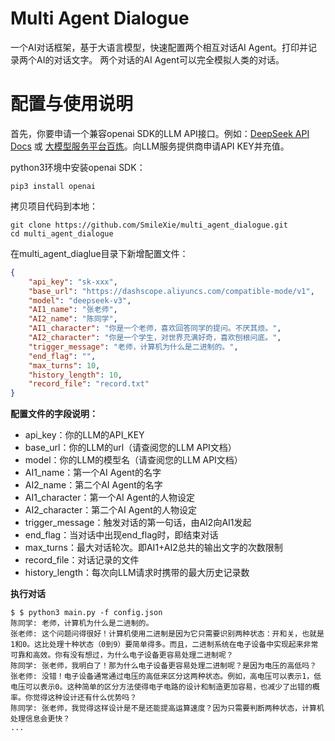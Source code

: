 # Multi Agent Dialogue

一个AI对话框架，基于大语言模型，快速配置两个相互对话AI Agent。打印并记录两个AI的对话文字。
两个对话的AI Agent可以完全模拟人类的对话。

# 配置与使用说明

首先，你要申请一个兼容openai SDK的LLM API接口。例如：[DeepSeek API Docs](https://api-docs.deepseek.com/zh-cn/) 或 [大模型服务平台百炼](https://help.aliyun.com/zh/model-studio/getting-started/what-is-model-studio?spm=5176.29619931.J_AHgvE-XDhTWrtotIBlDQQ.12.3f86521cS9GON8)。向LLM服务提供商申请API KEY并充值。

python3环境中安装openai SDK：

```
pip3 install openai
```

拷贝项目代码到本地：

```
git clone https://github.com/SmileXie/multi_agent_dialogue.git
cd multi_agent_dialogue
```

在multi_agent_diaglue目录下新增配置文件：

```json
{
    "api_key": "sk-xxx",
    "base_url": "https://dashscope.aliyuncs.com/compatible-mode/v1",
    "model": "deepseek-v3",
    "AI1_name": "张老师",
    "AI2_name": "陈同学", 
    "AI1_character": "你是一个老师，喜欢回答同学的提问。不厌其烦。",
    "AI2_character": "你是一个学生，对世界充满好奇，喜欢刨根问底。",
    "trigger_message": "老师，计算机为什么是二进制的。",
    "end_flag": "",
    "max_turns": 10,
    "history_length": 10,
    "record_file": "record.txt"
}
```

**配置文件的字段说明：**

* api_key：你的LLM的API_KEY
* base_url：你的LLM的url（请查阅您的LLM API文档）
* model：你的LLM的模型名（请查阅您的LLM API文档）
* AI1_name：第一个AI Agent的名字
* AI2_name：第二个AI Agent的名字
* AI1_character：第一个AI Agent的人物设定
* AI2_character：第二个AI Agent的人物设定
* trigger_message：触发对话的第一句话，由AI2向AI1发起
* end_flag：当对话中出现end_flag时，即结束对话
* max_turns：最大对话轮次。即AI1+AI2总共的输出文字的次数限制
* record_file：对话记录的文件
* history_length：每次向LLM请求时携带的最大历史记录数

**执行对话**

```
$ $ python3 main.py -f config.json
陈同学: 老师，计算机为什么是二进制的。
张老师: 这个问题问得很好！计算机使用二进制是因为它只需要识别两种状态：开和关，也就是1和0。这比处理十种状态（0到9）要简单得多。而且，二进制系统在电子设备中实现起来非常可靠和高效。你有没有想过，为什么电子设备更容易处理二进制呢？
陈同学: 张老师，我明白了！那为什么电子设备更容易处理二进制呢？是因为电压的高低吗？
张老师: 没错！电子设备通常通过电压的高低来区分这两种状态。例如，高电压可以表示1，低电压可以表示0。这种简单的区分方法使得电子电路的设计和制造更加容易，也减少了出错的概率。你觉得这种设计还有什么优势吗？
陈同学: 张老师，我觉得这样设计是不是还能提高运算速度？因为只需要判断两种状态，计算机处理信息会更快？
...
```
